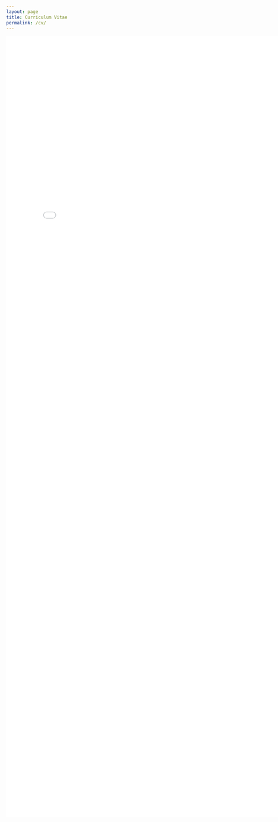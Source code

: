 ```yaml
---
layout: page
title: Curriculum Vitae
permalink: /cv/
---
```


<embed src="CV.pdf" width="800px" height="2100px" />

